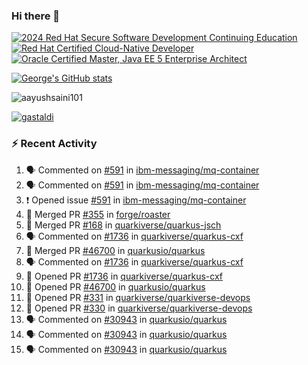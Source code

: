 ### Hi there 👋

<!--START_SECTION:badges-->
[![2024 Red Hat Secure Software Development Continuing Education](https://images.credly.com/size/110x110/images/36a76b78-c5bf-45cf-ac2c-48c3825260c7/blob)](http://www.credly.com/badges/c86e9a17-d2c3-4554-b890-7d0521710eb6 "2024 Red Hat Secure Software Development Continuing Education")
[![Red Hat Certified Cloud-Native Developer](https://images.credly.com/size/110x110/images/12ef4e4e-3d8d-4caf-9ab1-858c5bcb9619/image.png)](http://www.credly.com/badges/b6402e31-0894-48e6-b488-e2e551dcc809 "Red Hat Certified Cloud-Native Developer")
[![Oracle Certified Master, Java EE 5 Enterprise Architect](https://images.credly.com/size/110x110/images/1fa3549c-674c-4779-b3d6-d7d64eac2c23/Oracle-Certification-badge_OC-Master.png)](http://www.credly.com/badges/2565574e-b81d-410e-ab7d-24666ddcbe00 "Oracle Certified Master, Java EE 5 Enterprise Architect")
<!--END_SECTION:badges-->

[![George's GitHub stats](https://github-readme-stats.vercel.app/api?username=gastaldi&show=reviews,prs_merged&hide=contribs,prs&theme=transparent&show_icons=true)](https://github.com/anuraghazra/github-readme-stats)

<p align="left"> <img src="https://komarev.com/ghpvc/?username=gastaldi&label=Profile%20views&color=0e75b6&style=for-the-badge" alt="aayushsaini101" /> </p>

<p align="left"> <a href="https://github.com/ryo-ma/github-profile-trophy"><img src="https://github-profile-trophy.vercel.app/?username=gastaldi" alt="gastaldi" /></a> </p>

### :zap: Recent Activity

<!--START_SECTION:activity-->
1. 🗣 Commented on [#591](https://github.com/ibm-messaging/mq-container/issues/591#issuecomment-2714676439) in [ibm-messaging/mq-container](https://github.com/ibm-messaging/mq-container)
2. 🗣 Commented on [#591](https://github.com/ibm-messaging/mq-container/issues/591#issuecomment-2713951214) in [ibm-messaging/mq-container](https://github.com/ibm-messaging/mq-container)
3. ❗ Opened issue [#591](https://github.com/ibm-messaging/mq-container/issues/591) in [ibm-messaging/mq-container](https://github.com/ibm-messaging/mq-container)
4. 🎉 Merged PR [#355](https://github.com/forge/roaster/pull/355) in [forge/roaster](https://github.com/forge/roaster)
5. 🎉 Merged PR [#168](https://github.com/quarkiverse/quarkus-jsch/pull/168) in [quarkiverse/quarkus-jsch](https://github.com/quarkiverse/quarkus-jsch)
6. 🗣 Commented on [#1736](https://github.com/quarkiverse/quarkus-cxf/pull/1736#issuecomment-2711394041) in [quarkiverse/quarkus-cxf](https://github.com/quarkiverse/quarkus-cxf)
7. 🎉 Merged PR [#46700](https://github.com/quarkusio/quarkus/pull/46700) in [quarkusio/quarkus](https://github.com/quarkusio/quarkus)
8. 🗣 Commented on [#1736](https://github.com/quarkiverse/quarkus-cxf/pull/1736#issuecomment-2710935964) in [quarkiverse/quarkus-cxf](https://github.com/quarkiverse/quarkus-cxf)
9. 💪 Opened PR [#1736](https://github.com/quarkiverse/quarkus-cxf/pull/1736) in [quarkiverse/quarkus-cxf](https://github.com/quarkiverse/quarkus-cxf)
10. 💪 Opened PR [#46700](https://github.com/quarkusio/quarkus/pull/46700) in [quarkusio/quarkus](https://github.com/quarkusio/quarkus)
11. 💪 Opened PR [#331](https://github.com/quarkiverse/quarkiverse-devops/pull/331) in [quarkiverse/quarkiverse-devops](https://github.com/quarkiverse/quarkiverse-devops)
12. 💪 Opened PR [#330](https://github.com/quarkiverse/quarkiverse-devops/pull/330) in [quarkiverse/quarkiverse-devops](https://github.com/quarkiverse/quarkiverse-devops)
13. 🗣 Commented on [#30943](https://github.com/quarkusio/quarkus/issues/30943#issuecomment-2697757527) in [quarkusio/quarkus](https://github.com/quarkusio/quarkus)
14. 🗣 Commented on [#30943](https://github.com/quarkusio/quarkus/issues/30943#issuecomment-2697735612) in [quarkusio/quarkus](https://github.com/quarkusio/quarkus)
15. 🗣 Commented on [#30943](https://github.com/quarkusio/quarkus/issues/30943#issuecomment-2697325261) in [quarkusio/quarkus](https://github.com/quarkusio/quarkus)
<!--END_SECTION:activity-->
